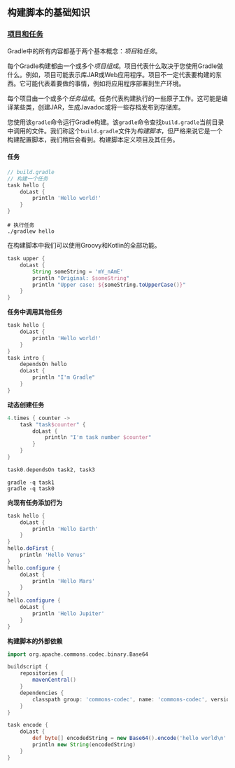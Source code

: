 ## 构建脚本的基础知识

### [项目和任务](https://docs.gradle.org/current/userguide/tutorial_using_tasks.html#sec:projects_and_tasks)

Gradle中的所有内容都基于两个基本概念：*项目*和*任务*。

每个Gradle构建都由一个或多个*项目组成*。项目代表什么取决于您使用Gradle做什么。例如，项目可能表示库JAR或Web应用程序。项目不一定代表要构建的东西。它可能代表着要做的事情，例如将应用程序部署到生产环境。

每个项目由一个或多个*任务组成*。任务代表构建执行的一些原子工作。这可能是编译某些类，创建JAR，生成Javadoc或将一些存档发布到存储库。

您使用该`gradle`命令运行Gradle构建。该`gradle`命令查找`build.gradle`当前目录中调用的文件。我们称这个`build.gradle`文件为*构建脚本*，但严格来说它是一个构建配置脚本，我们稍后会看到。构建脚本定义项目及其任务。

#### 任务

```groovy
// build.gradle
// 构建一个任务
task hello {
    doLast {
        println 'Hello world!'
    }
}
```

```shell
# 执行任务
./gradlew hello
```

在构建脚本中我们可以使用Groovy和Kotlin的全部功能。

```groovy
task upper {
    doLast {
        String someString = 'mY_nAmE'
        println "Original: $someString"
        println "Upper case: ${someString.toUpperCase()}"
    }
}
```

**任务中调用其他任务**

```groovy
task hello {
    doLast {
        println 'Hello world!'
    }
}
task intro {
    dependsOn hello
    doLast {
        println "I'm Gradle"
    }
}
```

**动态创建任务**

```groovy
4.times { counter ->
    task "task$counter" {
        doLast {
            println "I'm task number $counter"
        }
    }
}

task0.dependsOn task2, task3
```

```shell
gradle -q task1
gradle -q task0
```

**向现有任务添加行为**

```groovy
task hello {
    doLast {
        println 'Hello Earth'
    }
}
hello.doFirst {
    println 'Hello Venus'
}
hello.configure {
    doLast {
        println 'Hello Mars'
    }
}
hello.configure {
    doLast {
        println 'Hello Jupiter'
    }
}
```

**构建脚本的外部依赖**

```groovy
import org.apache.commons.codec.binary.Base64

buildscript {
    repositories {
        mavenCentral()
    }
    dependencies {
        classpath group: 'commons-codec', name: 'commons-codec', version: '1.2'
    }
}

task encode {
    doLast {
        def byte[] encodedString = new Base64().encode('hello world\n'.getBytes())
        println new String(encodedString)
    }
}
```

